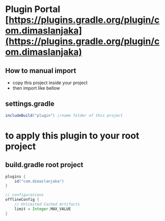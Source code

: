 # Plugin Portal [https://plugins.gradle.org/plugin/com.dimaslanjaka](https://plugins.gradle.org/plugin/com.dimaslanjaka)
## How to manual import
- copy this project inside your project
- then import like bellow

## settings.gradle
```gradle
includeBuild("plugin") //name folder of this project
```

# to apply this plugin to your root project
## build.gradle root project
```gradle
plugins {
    id("com.dimaslanjaka")
}

// configurations
offlineConfig {
    // Unlimited Cached Artifacts
    limit = Integer.MAX_VALUE
}
```